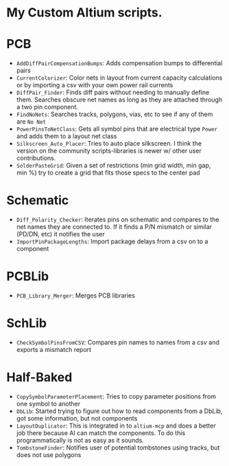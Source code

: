 # My Custom Altium scripts.

# PCB
- `AddDiffPairCompensationBumps`: Adds compensation bumps to differential pairs
- `CurrentColorizer`: Color nets in layout from current capacity calculations or by importing a csv with your own power rail currents
- `DiffPair_Finder`: Finds diff pairs without needing to manually define them. Searches obscure net names as long as they are attached through a two pin component.
- `FindNoNets`: Searches tracks, polygons, vias, etc to see if any of them are `No Net`
- `PowerPinsToNetClass`: Gets all symbol pins that are electrical type `Power` and adds them to a layout net class
- `Silkscreen_Auto_Placer`: Tries to auto place silkscreen. I think the version on the community scripts-libraries is newer w/ other user contributions.
- `SolderPasteGrid`: Given a set of restrictions (min grid width, min gap, min %) try to create a grid that fits those specs to the center pad

# Schematic
- `Diff_Polarity_Checker`: Iterates pins on schematic and compares to the net names they are connected to. If it finds a P/N mismatch or similar (PD/DN, etc) it notifies the user
- `ImportPinPackageLengths`: Import package delays from a csv on to a component

# PCBLib
- `PCB_Library_Merger`: Merges PCB libraries

# SchLib
- `CheckSymbolPinsFromCSV`: Compares pin names to names from a csv and exports a mismatch report

# Half-Baked
- `CopySymbolParameterPlacement`: Tries to copy parameter positions from one symbol to another
- `DbLib`: Started trying to figure out how to read components from a DbLib, got some information, but not components
- `LayoutDuplicator`: This is integrated in to `altium-mcp` and does a better job there because AI can match the components. To do this programmatically is not as easy as it sounds.
- `TombstoneFinder`: Notifies user of potential tombstones using tracks, but does not use polygons